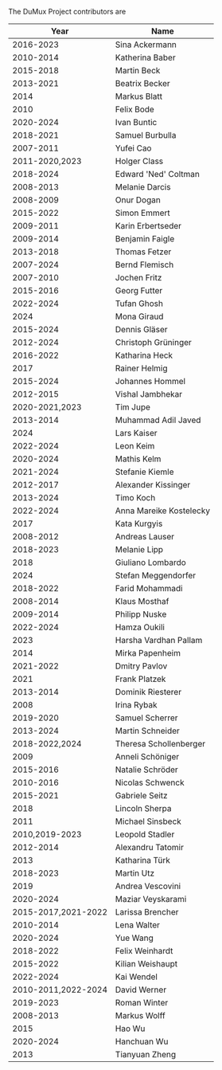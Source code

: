 The DuMux Project contributors are

| Year       | Name                       |
|------------|----------------------------|
| 2016-2023  | Sina Ackermann             |
| 2010-2014  | Katherina Baber            |
| 2015-2018  | Martin Beck                |
| 2013-2021  | Beatrix Becker             |
| 2014       | Markus Blatt               |
| 2010       | Felix Bode                 |
| 2020-2024  | Ivan Buntic                |
| 2018-2021  | Samuel Burbulla            |
| 2007-2011  | Yufei Cao                  |
| 2011-2020,2023  | Holger Class          |
| 2018-2024  | Edward 'Ned' Coltman       |
| 2008-2013  | Melanie Darcis             |
| 2008-2009  | Onur Dogan                 |
| 2015-2022  | Simon Emmert               |
| 2009-2011  | Karin Erbertseder          |
| 2009-2014  | Benjamin Faigle            |
| 2013-2018  | Thomas Fetzer              |
| 2007-2024  | Bernd Flemisch             |
| 2007-2010  | Jochen Fritz               |
| 2015-2016  | Georg Futter               |
| 2022-2024  | Tufan Ghosh                |
| 2024       | Mona Giraud                |
| 2015-2024  | Dennis Gläser              |
| 2012-2024  | Christoph Grüninger        |
| 2016-2022  | Katharina Heck             |
| 2017       | Rainer Helmig              |
| 2015-2024  | Johannes Hommel            |
| 2012-2015  | Vishal Jambhekar           |
| 2020-2021,2023  | Tim Jupe              |
| 2013-2014  | Muhammad Adil Javed        |
| 2024       | Lars Kaiser                |
| 2022-2024  | Leon Keim                  |
| 2020-2024  | Mathis Kelm                |
| 2021-2024  | Stefanie Kiemle            |
| 2012-2017  | Alexander Kissinger        |
| 2013-2024  | Timo Koch                  |
| 2022-2024  | Anna Mareike Kostelecky    |
| 2017       | Kata Kurgyis               |
| 2008-2012  | Andreas Lauser             |
| 2018-2023  | Melanie Lipp               |
| 2018       | Giuliano Lombardo          |
| 2024       | Stefan Meggendorfer        |
| 2018-2022  | Farid Mohammadi            |
| 2008-2014  | Klaus Mosthaf              |
| 2009-2014  | Philipp Nuske              |
| 2022-2024  | Hamza Oukili               |
| 2023       | Harsha Vardhan Pallam      |
| 2014       | Mirka Papenheim            |
| 2021-2022  | Dmitry Pavlov              |
| 2021       | Frank Platzek              |
| 2013-2014  | Dominik Riesterer          |
| 2008       | Irina Rybak                |
| 2019-2020  | Samuel Scherrer            |
| 2013-2024  | Martin Schneider           |
| 2018-2022,2024  | Theresa Schollenberger     |
| 2009       | Anneli Schöniger           |
| 2015-2016  | Natalie Schröder           |
| 2010-2016  | Nicolas Schwenck           |
| 2015-2021  | Gabriele Seitz             |
| 2018       | Lincoln Sherpa             |
| 2011       | Michael Sinsbeck           |
| 2010,2019-2023  | Leopold Stadler       |
| 2012-2014  | Alexandru Tatomir          |
| 2013       | Katharina Türk             |
| 2018-2023  | Martin Utz                 |
| 2019       | Andrea Vescovini           |
| 2020-2024  | Maziar Veyskarami          |
| 2015-2017,2021-2022  | Larissa Brencher |
| 2010-2014  | Lena Walter                |
| 2020-2024  | Yue Wang                   |
| 2018-2022  | Felix Weinhardt            |
| 2015-2022  | Kilian Weishaupt           |
| 2022-2024  | Kai Wendel                 |
| 2010-2011,2022-2024  | David Werner          |
| 2019-2023  | Roman Winter               |
| 2008-2013  | Markus Wolff               |
| 2015       | Hao Wu                     |
| 2020-2024  | Hanchuan Wu                |
| 2013       | Tianyuan Zheng             |
